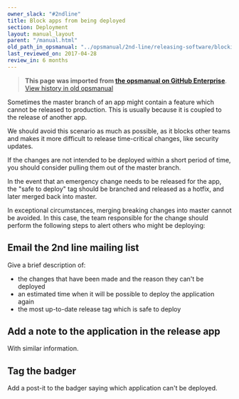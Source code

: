 ```yaml
---
owner_slack: "#2ndline"
title: Block apps from being deployed
section: Deployment
layout: manual_layout
parent: "/manual.html"
old_path_in_opsmanual: "../opsmanual/2nd-line/releasing-software/blocking-apps-from-release.md"
last_reviewed_on: 2017-04-28
review_in: 6 months
---
```


> **This page was imported from [the opsmanual on GitHub Enterprise](https://github.com/alphagov/govuk-legacy-opsmanual)**.
[View history in old opsmanual](https://github.com/alphagov/govuk-legacy-opsmanual/tree/master/2nd-line/releasing-software/blocking-apps-from-release.md)


Sometimes the master branch of an app might contain a feature which cannot
be released to production. This is usually because it is coupled to the release of
another app.

We should avoid this scenario as much as possible, as it blocks other teams and
makes it more difficult to release time-critical changes, like security updates.

If the changes are not intended to be deployed within a short period of time,
you should consider pulling them out of the master branch.

In the event that an emergency change needs to be released for the app, the
"safe to deploy" tag should be branched and released as a hotfix, and later merged
back into master.

In exceptional circumstances, merging breaking changes into master cannot be avoided.
In this case, the team responsible for the change should perform the following
steps to alert others who might be deploying:

## Email the 2nd line mailing list

Give a brief description of:

- the changes that have been made and the reason they can't be deployed
- an estimated time when it will be possible to deploy the application again
- the most up-to-date release tag which is safe to deploy

## Add a note to the application in the release app

With similar information.

## Tag the badger

Add a post-it to the badger saying which application can't be deployed.
